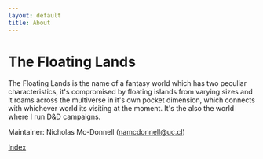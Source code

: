 ```yaml
---
layout: default
title: About
---
```

# The Floating Lands
The Floating Lands is the name of a fantasy world which has two peculiar characteristics, it's compromised by floating islands from varying sizes and it roams across the multiverse in it's own pocket dimension, which connects with whichever world its visiting at the moment. It's the also the world where I run D&D campaigns.

Maintainer: Nicholas Mc-Donnell (<namcdonnell@uc.cl>)

[Index](../index)
